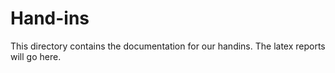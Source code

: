 # Hand-ins

This directory contains the documentation for our handins. The latex reports will go here.
